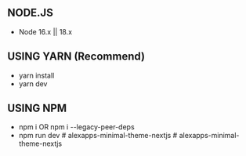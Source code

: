 ## NODE.JS

- Node 16.x || 18.x

## USING YARN (Recommend)

- yarn install
- yarn dev

## USING NPM

- npm i OR npm i --legacy-peer-deps
- npm run dev
#   a l e x a p p s - m i n i m a l - t h e m e - n e x t j s  
 #   a l e x a p p s - m i n i m a l - t h e m e - n e x t j s  
 